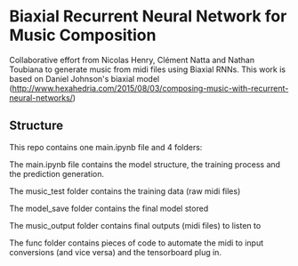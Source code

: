 # Biaxial Recurrent Neural Network for Music Composition

Collaborative effort from Nicolas Henry, Clément Natta and Nathan Toubiana to generate music from midi files using Biaxial RNNs. This work is based on Daniel Johnson's biaxial model (http://www.hexahedria.com/2015/08/03/composing-music-with-recurrent-neural-networks/)


## Structure 

This repo contains one main.ipynb file and 4 folders:


The main.ipynb file contains the model structure, the training process and the prediction generation.

The music_test folder contains the training data (raw midi files)

The model_save folder contains the final model stored

The music_output folder contains final outputs (midi files) to listen to

The func folder contains pieces of code to automate the midi to input conversions (and vice versa) and the tensorboard plug in.



